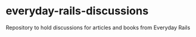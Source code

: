 # everyday-rails-discussions
Repository to hold discussions for articles and books from Everyday Rails
